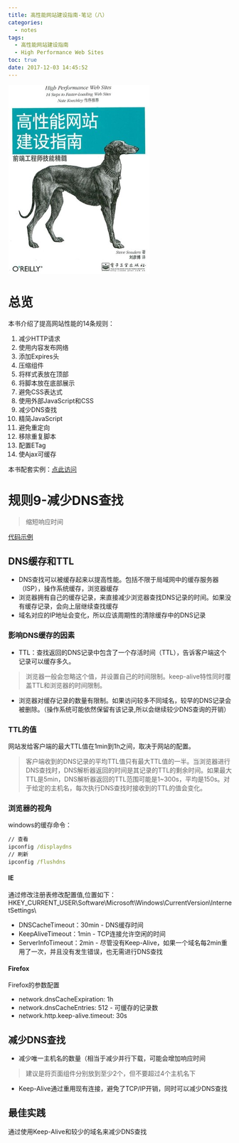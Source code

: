 ```yaml
---
title: 高性能网站建设指南-笔记（八）
categories:
  - notes
tags:
  - 高性能网站建设指南
  - High Performance Web Sites
toc: true
date: 2017-12-03 14:45:52
---
```


![](/images/high-performance-web-sites.jpg)

<!-- more -->

# 总览

本书介绍了提高网站性能的14条规则：
1. 减少HTTP请求
2. 使用内容发布网络
3. 添加Expires头
4. 压缩组件
5. 将样式表放在顶部
6. 将脚本放在底部展示
7. 避免CSS表达式
8. 使用外部JavaScript和CSS
9. 减少DNS查找
10. 精简JavaScript
11. 避免重定向
12. 移除重复脚本
13. 配置ETag
14. 使Ajax可缓存

本书配套实例：[点此访问](http://stevesouders.com/hpws/)

# 规则9-减少DNS查找

>缩短响应时间

[代码示例](http://stevesouders.com/hpws/rule-dns.php)

## DNS缓存和TTL
* DNS查找可以被缓存起来以提高性能。包括不限于局域网中的缓存服务器（ISP），操作系统缓存，浏览器缓存
* 浏览器拥有自己的缓存记录，来直接减少浏览器查找DNS记录的时间。如果没有缓存记录，会向上层继续查找缓存
* 域名对应的IP地址会变化，所以应该周期性的清除缓存中的DNS记录

### 影响DNS缓存的因素
* TTL：查找返回的DNS记录中包含了一个存活时间（TTL），告诉客户端这个记录可以缓存多久。
>浏览器一般会忽略这个值，并设置自己的时间限制。keep-alive特性同时覆盖TTL和浏览器的时间限制。

* 浏览器对缓存记录的数量有限制。如果访问较多不同域名，较早的DNS记录会被删除。（操作系统可能依然保留有该记录,所以会继续较少DNS查询的开销）


### TTL的值
网站发给客户端的最大TTL值在1min到1h之间，取决于网站的配置。  
>客户端收到的DNS记录的平均TTL值只有最大TTL值的一半。当浏览器进行DNS查找时，DNS解析器返回的时间是其记录的TTL的剩余时间。如果最大TTL是5min，DNS解析器返回的TTL范围可能是1~300s，平均是150s。对于给定的主机名，每次执行DNS查找时接收到的TTL的值会变化。

### 浏览器的视角
windows的缓存命令：
```cmd
// 查看
ipconfig /displaydns
// 刷新
ipconfig /flushdns
```

#### IE
通过修改注册表修改配置值,位置如下：
HKEY_CURRENT_USER\\Software\\Microsoft\\Windows\\CurrentVersion\\InternetSettings\\
* DNSCacheTimeout：30min - DNS缓存时间
* KeepAliveTimeout：1min - TCP连接允许空闲的时间
* ServerInfoTimeout：2min - 尽管没有Keep-Alive，如果一个域名每2min重用了一次，并且没有发生错误，也无需进行DNS查找

#### Firefox
Firefox的参数配置
* network.dnsCacheExpiration: 1h
* network.dnsCacheEntries: 512 - 可缓存的记录数
* network.http.keep-alive.timeout: 30s

## 减少DNS查找
* 减少唯一主机名的数量（相当于减少并行下载，可能会增加响应时间
>建议是将页面组件分别放到至少2个，但不要超过4个主机名下
* Keep-Alive通过重用现有连接，避免了TCP/IP开销，同时可以减少DNS查找

## 最佳实践
通过使用Keep-Alive和较少的域名来减少DNS查找
